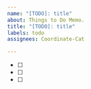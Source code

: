 ```yaml
---
name: "[TODO]: title"
about: Things to Do Memo.
title: "[TODO]: title"
labels: todo
assignees: Coordinate-Cat

---
```


- [ ]
- [ ]
- [ ]
